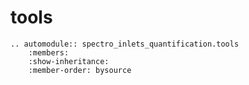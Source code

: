 # tools

```{eval-rst}
.. automodule:: spectro_inlets_quantification.tools
    :members:
    :show-inheritance:
    :member-order: bysource
```
